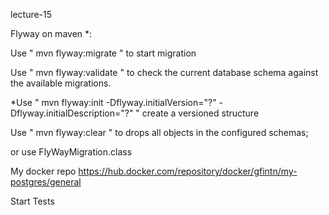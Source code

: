 lecture-15

Flyway on maven *:

Use " <quote>mvn flyway:migrate " to start migration

Use " <quote>mvn flyway:validate " to check the current database schema against the available migrations.

*Use " <quote>mvn flyway:init -Dflyway.initialVersion="?" -Dflyway.initialDescription="?" " create a versioned structure

Use " <quote>mvn flyway:clear " to drops all objects in the configured schemas;

or use FlyWayMigration.class

My docker repo 
<quote>https://hub.docker.com/repository/docker/gfintn/my-postgres/general

Start Tests